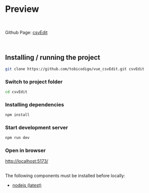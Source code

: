# Preview
<br />

Github Page: [csvEdit](https://tobicodigo.github.io/)

<br />

## Installing / running the project

```sh
git clone https://github.com/tobicodigo/vue_csvEdit.git csvEdit
```

### Switch to project folder

```sh
cd csvEdit
```
### Installing dependencies

```sh
npm install
```

### Start development server

```sh
npm run dev
```

### Open in browser


[http://localhost:5173/](http://localhost:5173/)

##

The following components must be installed before locally:
<br />

- [nodejs (latest)](https://nodejs.org/)

<br />
